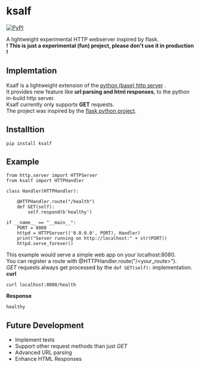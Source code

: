 # ksalf   

[![PyPI](https://img.shields.io/pypi/v/ksalf.svg)](https://pypi.org/project/ksalf/)   

A lightweight experimental HTTP webserver inspired by flask.   
**! This is just a experimental (fun) project, please don't use it in production !**

## Implemtation
Ksalf is a lightweight extension of the [python (base) http server](https://docs.python.org/3/library/http.server.html)   .    
It provides new feature like **url parsing and html responses**, to the python in-build http server.  
Ksalf currently only supports **GET** requests.    
The project was inspired by the [flask python project](https://github.com/pallets/flask).

## Installtion
```
pip install ksalf
```

## Example
```
from http.server import HTTPServer
from ksalf import HTTPHandler

class Handler(HTTPHandler):

    @HTTPHandler.route("/health")
    def GET(self):
        self.respond(b'healthy')

if __name__ == "__main__":
    PORT = 8080
    httpd = HTTPServer(('0.0.0.0', PORT), Handler)
    print("Server running on http://localhost:" + str(PORT))
    httpd.serve_forever()
```

This example would serve a simple web app on your localhost:8080.  
You can register a route with @HTTPHandler.route("/<your_route>").  
*GET* requests always get processed by the `def GET(self):` implementation.   
**curl**
```
curl localhost:8080/health
```
**Response**
```
healthy
```


## Future Development
* Implement tests
* Support other request methods than just *GET*
* Advanced URL parsing
* Enhance HTML Responses
